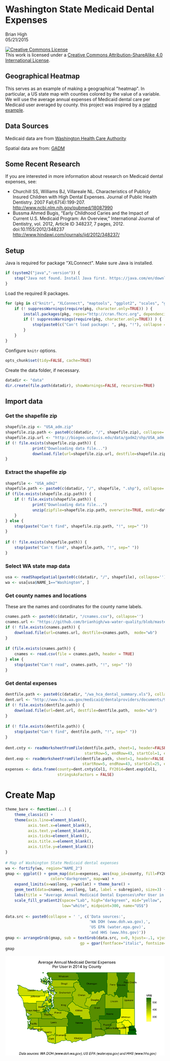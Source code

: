 # Washington State Medicaid Dental Expenses
Brian High  
05/21/2015  

<a rel="license" href="http://creativecommons.org/licenses/by-sa/4.0/"><img alt="Creative Commons License" style="border-width:0" src="https://i.creativecommons.org/l/by-sa/4.0/88x31.png" /></a><br />This work is licensed under a <a rel="license" href="http://creativecommons.org/licenses/by-sa/4.0/">Creative Commons Attribution-ShareAlike 4.0 International License</a>.

## Geographical Heatmap

This serves as an example of making a geographical "heatmap". In particular, a 
US state map with counties colored by the value of a variable. We will use the
average annual expenses of Medicaid dental care per Medicaid user averaged by 
county. this project was inspired by a 
[related example](https://blogs.baylor.edu/alex_beaujean/2013/06/28/creating-a-map-in-r/).

## Data Sources

Medicaid data are from [Washington Health Care Authority](http://www.hca.wa.gov/medicaid/dentalproviders/Pages/dental_data.aspx)

Spatial data are from: [GADM](http://gadm.org/)

## Some Recent Research

If you are interested in more information about research on Medicaid dental 
expenses, see:

- Churchill SS, Williams BJ, Villareale NL. Characteristics of Publicly 
  Insured Children with High Dental Expenses. Journal of Public Health Dentistry. 
  2007 Fall;67(4):199-207. http://www.ncbi.nlm.nih.gov/pubmed/18087990
- Bussma Ahmed Bugis, “Early Childhood Caries and the Impact of Current U.S. 
  Medicaid Program: An Overview,” International Journal of Dentistry, vol. 2012, 
  Article ID 348237, 7 pages, 2012. doi:10.1155/2012/348237
  http://www.hindawi.com/journals/ijd/2012/348237/

## Setup

Java is required for package "XLConnect". Make sure Java is installed.


```r
if (system2("java","-version")) {
    stop("Java not found. Install Java first. https://java.com/en/download/")
}
```

Load the required R packages.


```r
for (pkg in c("knitr", "XLConnect", "maptools", "ggplot2", "scales", "gridExtra")) {
    if (! suppressWarnings(require(pkg, character.only=TRUE)) ) {
        install.packages(pkg, repos="http://cran.fhcrc.org", dependencies=TRUE)
        if (! suppressWarnings(require(pkg, character.only=TRUE)) ) {
            stop(paste0(c("Can't load package: ", pkg, "!"), collapse = ""))
        }
    }
}
```

Configure `knitr` options.


```r
opts_chunk$set(tidy=FALSE, cache=TRUE)
```

Create the data folder, if necessary.


```r
datadir <- "data"
dir.create(file.path(datadir), showWarnings=FALSE, recursive=TRUE)
```

## Import data

### Get the shapefile zip


```r
shapefile.zip <- "USA_adm.zip"
shapefile.zip.path <- paste0(c(datadir, "/", shapefile.zip), collapse='')
shapefile.zip.url <- "http://biogeo.ucdavis.edu/data/gadm2/shp/USA_adm.zip"
if (! file.exists(shapefile.zip.path)) {
            print("Downloading data file...")
            download.file(url=shapefile.zip.url, destfile=shapefile.zip.path)
}
```

### Extract the shapefile zip


```r
shapefile <- "USA_adm2"
shapefile.path <- paste0(c(datadir, "/", shapefile, ".shp"), collapse='')
if (file.exists(shapefile.zip.path)) {
    if (! file.exists(shapefile.path)) {
            print("Downloading data file...")
            unzip(zipfile=shapefile.zip.path, overwrite=TRUE, exdir=datadir)
    }
} else {
    stop(paste("Can't find", shapefile.zip.path, "!", sep=" "))
}

if (! file.exists(shapefile.path)) {
    stop(paste("Can't find", shapefile.path, "!", sep=" "))
}
```

### Select WA state map data


```r
usa <- readShapeSpatial(paste0(c(datadir, "/", shapefile), collapse=''))
wa <- usa[usa$NAME_1=="Washington", ]
```

### Get county names and locations

These are the names and coordinates for the county name labels.


```r
cnames.path <- paste0(c(datadir, "/cnames.csv"), collapse='')
cnames.url <- "https://github.com/brianhigh/wa-water-quality/blob/master/data/cnames.csv"
if (! file.exists(cnames.path)) {
    download.file(url=cnames.url, destfile=cnames.path,  mode="wb")
}
    
if (file.exists(cnames.path)) {
    cnames <- read.csv(file = cnames.path, header = TRUE)
} else {
    stop(paste("Can't read", cnames.path, "!", sep=" "))
}
```

### Get dental expenses


```r
dentfile.path <- paste0(c(datadir, "/wa_hca_dental_summary.xls"), collapse='')
dent.url <- "http://www.hca.wa.gov/medicaid/dentalproviders/documents/999cntysumall.XLS"
if (! file.exists(dentfile.path)) {
    download.file(url=dent.url, destfile=dentfile.path,  mode="wb")
}

if (! file.exists(dentfile.path)) {
    stop(paste("Can't find", dentfile.path, "!", sep=" "))
}

dent.cnty <- readWorksheetFromFile(dentfile.path, sheet=1, header=FALSE,
                                   startRow=5, endRow=43, startCol=1, endCol=1)
dent.exp <- readWorksheetFromFile(dentfile.path, sheet=1, header=FALSE,
                                  startRow=5, endRow=43, startCol=25, endCol=25)
expenses <- data.frame(county=dent.cnty$Col1, FY2014=dent.exp$Col1, 
                       stringsAsFactors = FALSE)
```

# Create Map


```r
theme_bare <- function(...) {
    theme_classic() + 
    theme(axis.line=element_blank(),
          axis.text.x=element_blank(),
          axis.text.y=element_blank(),
          axis.ticks=element_blank(),
          axis.title.x=element_blank(),
          axis.title.y=element_blank())
}

# Map of Washington State Medicaid dental expenses
wa <- fortify(wa, region="NAME_2")
gmap <- ggplot() + geom_map(data=expenses, aes(map_id=county, fill=FY2014),
                    color="darkgreen", map=wa) + 
    expand_limits(x=wa$long, y=wa$lat) + theme_bare() +
    geom_text(data=cnames, aes(long, lat, label = subregion), size=3) +  
    labs(title = "Average Annual Medicaid Dental Expenses\nPer User in 2014 by County") +
    scale_fill_gradient2(space="Lab", high="darkgreen", mid="yellow", 
                         low="white", midpoint=300, name="US$")

data.src <- paste0(collapse = ' ', c('Data sources:', 
                                     'WA DOH (www.doh.wa.gov),', 
                                     'US EPA (water.epa.gov)',
                                     'and HHS (www.hhs.gov)'))
gmap <- arrangeGrob(gmap, sub = textGrob(data.src, x=0, hjust=-.1, vjust=0.1,
                                 gp = gpar(fontface="italic", fontsize=12)))
gmap
```

![](wa_medicaid_dental_expenses_by_county_heatmap_files/figure-html/unnamed-chunk-9-1.png) 

